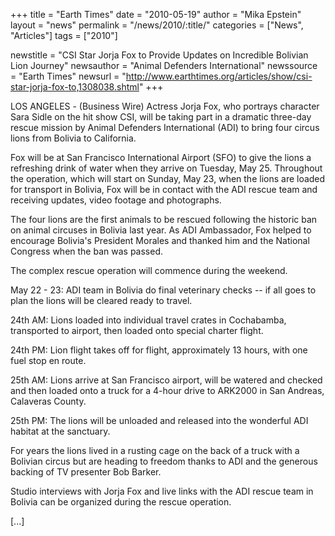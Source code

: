 +++
title = "Earth Times"
date = "2010-05-19"
author = "Mika Epstein"
layout = "news"
permalink = "/news/2010/:title/"
categories = ["News", "Articles"]
tags = ["2010"]

newstitle = "CSI Star Jorja Fox to Provide Updates on Incredible Bolivian Lion Journey"
newsauthor = "Animal Defenders International"
newssource = "Earth Times"
newsurl = "http://www.earthtimes.org/articles/show/csi-star-jorja-fox-to,1308038.shtml"
+++

LOS ANGELES - (Business Wire) Actress Jorja Fox, who portrays character Sara Sidle on the hit show CSI, will be taking part in a dramatic three-day rescue mission by Animal Defenders International (ADI) to bring four circus lions from Bolivia to California.

Fox will be at San Francisco International Airport (SFO) to give the lions a refreshing drink of water when they arrive on Tuesday, May 25. Throughout the operation, which will start on Sunday, May 23, when the lions are loaded for transport in Bolivia, Fox will be in contact with the ADI rescue team and receiving updates, video footage and photographs.

The four lions are the first animals to be rescued following the historic ban on animal circuses in Bolivia last year. As ADI Ambassador, Fox helped to encourage Bolivia's President Morales and thanked him and the National Congress when the ban was passed.

The complex rescue operation will commence during the weekend.

May 22 - 23: ADI team in Bolivia do final veterinary checks -- if all goes to plan the lions will be cleared ready to travel.

24th AM: Lions loaded into individual travel crates in Cochabamba, transported to airport, then loaded onto special charter flight.

24th PM: Lion flight takes off for flight, approximately 13 hours, with one fuel stop en route.

25th AM: Lions arrive at San Francisco airport, will be watered and checked and then loaded onto a truck for a 4-hour drive to ARK2000 in San Andreas, Calaveras County.

25th PM: The lions will be unloaded and released into the wonderful ADI habitat at the sanctuary.

For years the lions lived in a rusting cage on the back of a truck with a Bolivian circus but are heading to freedom thanks to ADI and the generous backing of TV presenter Bob Barker.

Studio interviews with Jorja Fox and live links with the ADI rescue team in Bolivia can be organized during the rescue operation.

[...]

